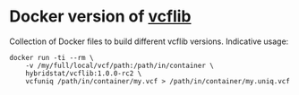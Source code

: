 # Docker version of [vcflib](https://github.com/vcflib/vcflib)

Collection of Docker files to build different vcflib versions.
Indicative usage:

```
docker run -ti --rm \
    -v /my/full/local/vcf/path:/path/in/container \
    hybridstat/vcflib:1.0.0-rc2 \
    vcfuniq /path/in/container/my.vcf > /path/in/container/my.uniq.vcf
```
